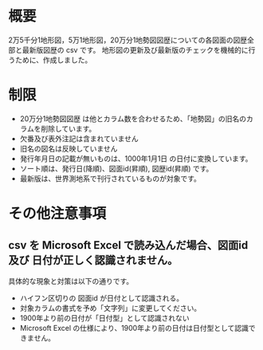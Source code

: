 # 概要
2万5千分1地形図，5万1地形図，20万分1地勢図図歴についての各図面の図歴全部と最新版図歴の csv です。
地形図の更新及び最新版のチェックを機械的に行うために、作成しました。

# 制限
* 20万分1地勢図図歴 は他とカラム数を合わせるため、「地勢図」の旧名のカラムを削除しています。
* 欠番及び表外注記は含まれていません
* 旧名の図名は反映していません
* 発行年月日の記載が無いものは、1000年1月1日 の日付に変換しています。
* ソート順は、発行日(降順)、図面id(昇順), 図歴id(昇順) です。
* 最新版は、世界測地系で刊行されているものが対象です。

# その他注意事項
## csv を Microsoft Excel で読み込んだ場合、図面id 及び 日付が正しく認識されません。
具体的な現象と対策は以下の通りです。
* ハイフン区切りの 図面id が日付として認識される。
 * 対象カラムの書式を予め「文字列」に変更してください。
* 1900年より前の日付が「日付型」として認識されない
 * Microsoft Excel の仕様により、1900年より前の日付は日付型として認識できません。
